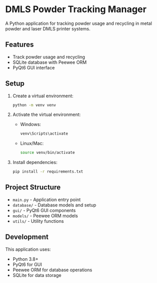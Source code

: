 # DMLS Powder Tracking Manager

A Python application for tracking powder usage and recycling in metal powder and laser DMLS printer systems.

## Features
- Track powder usage and recycling
- SQLite database with Peewee ORM
- PyQt6 GUI interface

## Setup

1. Create a virtual environment:
   ```bash
   python -m venv venv
   ```

2. Activate the virtual environment:
   - Windows:
     ```bash
     venv\Scripts\activate
     ```
   - Linux/Mac:
     ```bash
     source venv/bin/activate
     ```

3. Install dependencies:
   ```bash
   pip install -r requirements.txt
   ```

## Project Structure
- `main.py` - Application entry point
- `database/` - Database models and setup
- `gui/` - PyQt6 GUI components
- `models/` - Peewee ORM models
- `utils/` - Utility functions

## Development
This application uses:
- Python 3.8+
- PyQt6 for GUI
- Peewee ORM for database operations
- SQLite for data storage 